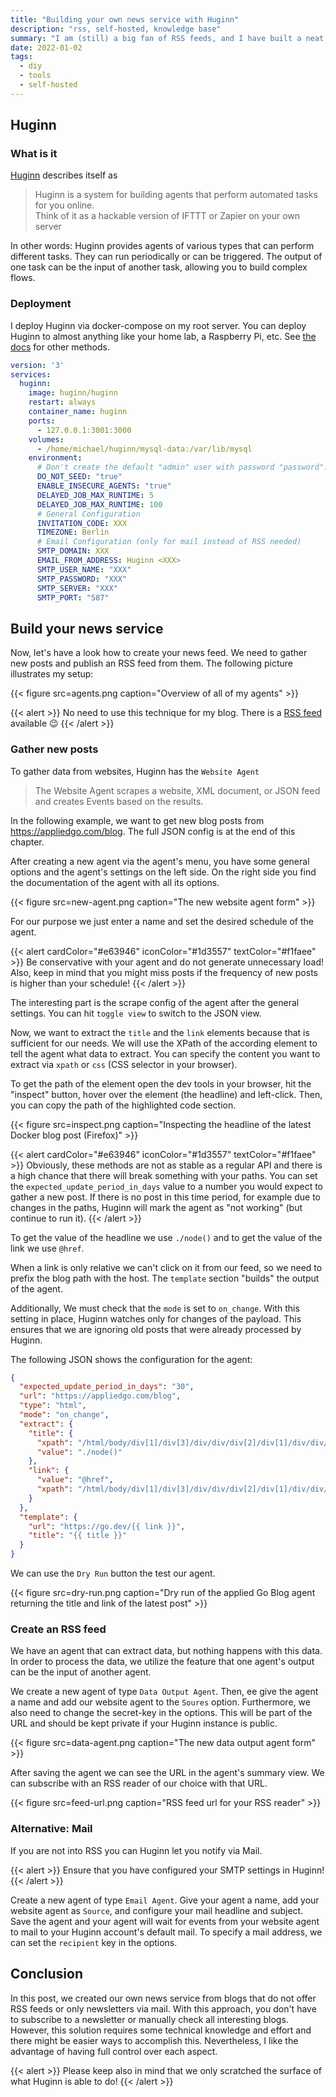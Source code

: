 ```yaml
---
title: "Building your own news service with Huginn"
description: "rss, self-hosted, knowledge base"
summary: "I am (still) a big fan of RSS feeds, and I have built a neat collection of feeds on my self-hosted Tiny Tiny RSS. However, not all interesting blogs do offer an RSS feed. In this post, I will show you how I generate my own RSS feed from those blogs via Huginn."
date: 2022-01-02
tags:
  - diy
  - tools
  - self-hosted
---
```


## Huginn

### What is it

[Huginn](https://github.com/huginn/huginn) describes itself as

> Huginn is a system for building agents that perform automated tasks for you online.
> \
> Think of it as a hackable version of IFTTT or Zapier on your own server

In other words: Huginn provides agents of various types that can perform different tasks. They can run periodically or can be triggered. The output of one task can be the input of another task, allowing you to build complex flows.

### Deployment

I deploy Huginn via docker-compose on my root server. You can deploy Huginn to almost anything like your home lab, a Raspberry Pi, etc. See [the docs](https://github.com/huginn/huginn/wiki#deploying-huginn) for other methods.

```yaml
version: '3'
services:
  huginn:
    image: huginn/huginn
    restart: always
    container_name: huginn
    ports:
      - 127.0.0.1:3001:3000
    volumes:
      - /home/michael/huginn/mysql-data:/var/lib/mysql
    environment:
      # Don't create the default "admin" user with password "password".
      DO_NOT_SEED: "true"
      ENABLE_INSECURE_AGENTS: "true"
      DELAYED_JOB_MAX_RUNTIME: 5
      DELAYED_JOB_MAX_RUNTIME: 100
      # General Configuration
      INVITATION_CODE: XXX
      TIMEZONE: Berlin
      # Email Configuration (only for mail instead of RSS needed)
      SMTP_DOMAIN: XXX
      EMAIL_FROM_ADDRESS: Huginn <XXX>
      SMTP_USER_NAME: "XXX"
      SMTP_PASSWORD: "XXX"
      SMTP_SERVER: "XXX"
      SMTP_PORT: "587"
```

## Build your news service

Now, let's have a look how to create your news feed. We need to gather new posts and publish an RSS feed from them. The following picture illustrates my setup:

{{< figure src=agents.png caption="Overview of all of my agents" >}}

{{< alert >}}
No need to use this technique for my blog. There is a [RSS feed](https://rootknecht.net/blog/index.xml) available 😉
{{< /alert >}}

### Gather new posts

To gather data from websites, Huginn has the `Website Agent`

> The Website Agent scrapes a website, XML document, or JSON feed and creates Events based on the results.

In the following example, we want to get new blog posts from https://appliedgo.com/blog. The full JSON config is at the end of this chapter.

After creating a new agent via the agent's menu, you have some general options and the agent's settings on the left side. On the right side you find the documentation of the agent with all its options.

{{< figure src=new-agent.png caption="The new website agent form" >}}

For our purpose we just enter a name and set the desired schedule of the agent.

{{< alert cardColor="#e63946" iconColor="#1d3557" textColor="#f1faee" >}}
Be conservative with your agent and do not generate unnecessary load! Also, keep in mind that you might miss posts if the frequency of new posts is higher than your schedule!
{{< /alert >}}

The interesting part is the scrape config of the agent after the general settings. You can hit `toggle view` to switch to the JSON view.

Now, we want to extract the `title` and the `link` elements because that is sufficient for our needs. We will use the XPath of the according element to tell the agent what data to extract. You can specify the content you want to extract via `xpath` or `css` (CSS selector in your browser).

To get the path of the element open the dev tools in your browser, hit the "inspect" button, hover over the element (the headline) and left-click. Then, you can copy the path of the highlighted code section.

{{< figure src=inspect.png caption="Inspecting the headline of the latest Docker blog post (Firefox)" >}}

{{< alert cardColor="#e63946" iconColor="#1d3557" textColor="#f1faee" >}}
Obviously, these methods are not as stable as a regular API and there is a high chance that there will break something with your paths. You can set the `expected_update_period_in_days` value to a number you would expect to gather a new post. If there is no post in this time period, for example due to changes in the paths, Huginn will mark the agent as "not working" (but continue to run it).
{{< /alert >}}

To get the value of the headline we use `./node()` and to get the value of the link we use `@href`.

When a link is only relative we can't click on it from our feed, so we need to prefix the blog path with the host. The `template` section "builds" the output of the agent.

Additionally, We must check that the `mode` is set to `on_change`. With this setting in place, Huginn watches only for changes of the payload. This ensures that we are ignoring old posts that were already processed by Huginn.

The following JSON shows the configuration for the agent:

```json
{
  "expected_update_period_in_days": "30",
  "url": "https://appliedgo.com/blog",
  "type": "html",
  "mode": "on_change",
  "extract": {
    "title": {
      "xpath": "/html/body/div[1]/div[3]/div/div/div[2]/div[1]/div/div/a[2]/h3",
      "value": "./node()"
    },
    "link": {
      "value": "@href",
      "xpath": "/html/body/div[1]/div[3]/div/div/div[2]/div[1]/div/div/a[2]"
    }
  },
  "template": {
    "url": "https://go.dev/{{ link }}",
    "title": "{{ title }}"
  }
}
```

We can use the `Dry Run` button the test our agent.

{{< figure src=dry-run.png caption="Dry run of the applied Go Blog agent returning the title and link of the latest post" >}}

### Create an RSS feed

We have an agent that can extract data, but nothing happens with this data. In order to process the data, we utilize the feature that one agent's output can be the input of another agent.

We create a new agent of type `Data Output Agent`. Then, ee give the agent a name and add our website agent to the `Soures` option. Furthermore, we also need to change the secret-key in the options. This will be part of the URL and should be kept private if your Huginn instance is public.

{{< figure src=data-agent.png caption="The new data output agent form" >}}

After saving the agent we can see the URL in the agent's summary view. We can subscribe with an RSS reader of our choice with that URL.

{{< figure src=feed-url.png caption="RSS feed url for your RSS reader" >}}

### Alternative: Mail

If you are not into RSS you can Huginn let you notify via Mail.

{{< alert >}}
Ensure that you have configured your SMTP settings in Huginn!
{{< /alert >}}

Create a new agent of type `Email Agent`. Give your agent a name, add your website agent as `Source`, and configure your mail headline and subject. Save the agent and your agent will wait for events from your website agent to mail to your Huginn account's default mail. To specify a mail address, we can set the `recipient` key in the options.

## Conclusion

In this post, we created our own news service from blogs that do not offer RSS feeds or only newsletters via mail. With this approach, you don't have to subscribe to a newsletter or manually check all interesting blogs.
However, this solution requires some technical knowledge and effort and there might be easier ways to accomplish this. Nevertheless, I like the advantage of having full control over each aspect.

{{< alert >}}
Please keep also in mind that we only scratched the surface of what Huginn is able to do!
{{< /alert >}}
